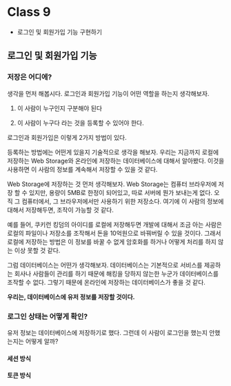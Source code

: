 # Class 9

* 로그인 및 회원가입 기능 구현하기

## 로그인 및 회원가입 기능

### 저장은 어디에?

생각을 먼저 해봅시다. 로그인과 회원가입 기능이 어떤 역할을 하는지 생각해보자.

1. 이 사람이 누구인지 구분해야 된다

2. 이 사람이 누구다 라는 것을 등록할 수 있어야 한다.

로그인과 회원가입은 이렇게 2가지 방법이 있다.

등록하는 방법에는 어떤게 있을지 기술적으로 생각을 해보자. 우리는 지금까지 로컬에 저장하는 Web Storage와 온라인에 저장하는 데이터베이스에 대해서 알아봤다. 이것을 사용하면 이 사람의 정보를 계속해서 저장할 수 있을 것 같다.

Web Storage에 저장하는 것 먼저 생각해보자. Web Storage는 컴퓨터 브라우저에 저장 할 수 있지만, 용량이 5MB로 한정이 되어있고, 따로 서버에 뭔가 보내는게 없다. 오직 그 컴퓨터에서, 그 브라우저에서만 사용하기 위한 저장소다. 여기에 이 사람의 정보에 대해서 저장해두면, 조작이 가능할 것 같다.

예를 들어, 쿠키런 킹덤의 아이디를 로컬에 저장해두면 개발에 대해서 조금 아는 사람은 로컬의 파일이나 저장소를 조작해서 돈을 10억원으로 바꿔버릴 수 있을 것이다. 그래서 로컬에 저장하는 방법은 이 정보를 바꿀 수 없게 암호화를 하거나 어떻게 처리를 하지 않는 이상 못할 것 같다.

그럼 데이터베이스는 어떤가 생각해보자. 데이터베이스는 기본적으로 서비스를 제공하는 회사나 사람들이 관리를 하기 때문에 해킹을 당하지 않는한 누군가 데이터베이스를 조작할 수 없다. 그렇기 때문에 온라인에 저장하는 데이터베이스가 좋을 것 같다.

<strong>우리는, 데이터베이스에 유저 정보를 저장할 것이다.</strong>

### 로그인 상태는 어떻게 확인?

유저 정보는 데이터베이스에 저장하기로 했다. 그런데 이 사람이 로그인을 했는지 안했는지는 어떻게 알까?

#### 세션 방식


#### 토큰 방식
